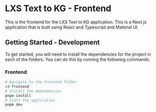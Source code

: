 # LXS Text to KG - Frontend

This is the frontend for the LXS Text to KG application. This is a Next.js application that is built using React and Typescript and Material UI.

## Getting Started - Development

To get started, you will need to install the dependencies for the project in each of the folders. You can do this by running the following commands:

### Frontend

```bash
# Navigate to the frontend folder
cd frontend
# Install the dependencies
pnpm install
# Start the application
pnpm dev
```
